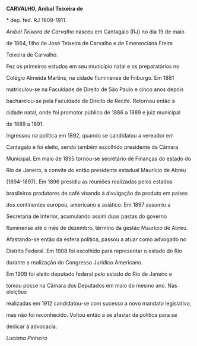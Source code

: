 **CARVALHO, Aníbal Teixeira de**



\* dep. fed. RJ 1909-1911.



*Aníbal Teixeira de Carvalho* nasceu em Cantagalo (RJ) no dia 19 de maio

de 1864, filho de José Teixeira de Carvalho e de Emerenciana Freire

Teixeira de Carvalho.



Fez os primeiros estudos em seu município natal e os preparatórios no

Colégio Almeida Martins, na cidade fluminense de Friburgo. Em 1881

matriculou-se na Faculdade de Direito de São Paulo e cinco anos depois

bacharelou-se pela Faculdade de Direito de Recife. Retornou então à

cidade natal, onde foi promotor público de 1886 a 1889 e juiz municipal

de 1889 a 1891.



Ingressou na política em 1892, quando se candidatou a vereador em

Cantagalo e foi eleito, sendo também escolhido presidente da Câmara

Municipal. Em maio de 1895 tornou-se secretário de Finanças do estado do

Rio de Janeiro, a convite do então presidente estadual Maurício de Abreu

(1894-1897). Em 1896 presidiu as reuniões realizadas pelos estados

brasileiros produtores de café visando à divulgação do produto em países

dos continentes europeu, americano e asiático. Em 1897 assumiu a

Secretaria de Interior, acumulando assim duas pastas do governo

fluminense até o mês de dezembro, término da gestão Maurício de Abreu.

Afastando-se então da esfera política, passou a atuar como advogado no

Distrito Federal. Em 1908 foi escolhido para representar o estado do Rio

durante a realização do Congresso Jurídico Americano.



Em 1909 foi eleito deputado federal pelo estado do Rio de Janeiro e

tomou posse na Câmara dos Deputados em maio do mesmo ano. Nas eleições

realizadas em 1912 candidatou-se com sucesso a novo mandato legislativo,

mas não foi reconhecido. Voltou então a se afastar da política para se

dedicar à advocacia.



*Luciana Pinheiro*



